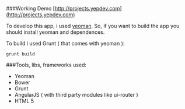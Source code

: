 ###Working Demo
[http://projects.yepdev.com](http://projects.yepdev.com)

To develop this app, i used [yeoman](http://yeoman.io). So, if you want to build the app you should install yeoman and dependences.

To build i used Grunt ( that comes with yeoman ):

`grunt build`

###Tools, libs, frameworks used:

* Yeoman
* Bower
* Grunt
* AngularJS ( with third party modules like ui-router )
* HTML 5

